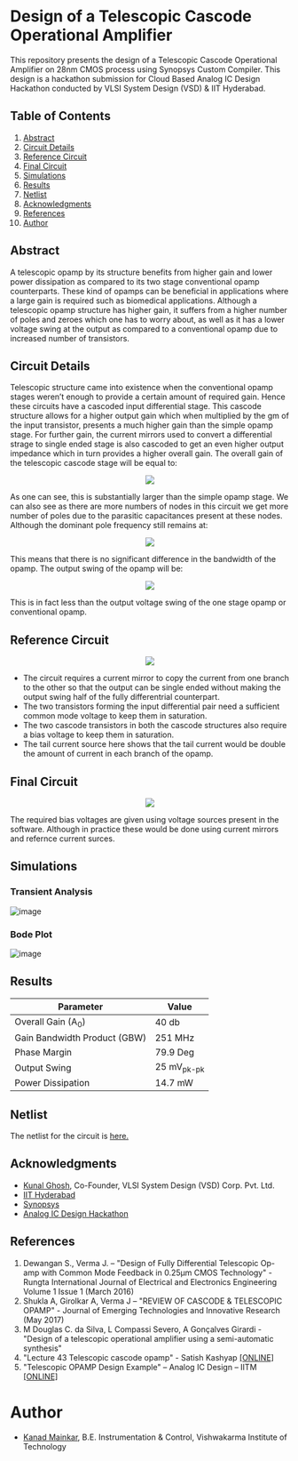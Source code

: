 # Design of a Telescopic Cascode Operational Amplifier
This repository presents the design of a Telescopic Cascode Operational Amplifier on 28nm CMOS process using Synopsys Custom Compiler. This design is a hackathon submission for Cloud Based Analog IC Design Hackathon conducted by VLSI System Design (VSD) & IIT Hyderabad.

## Table of Contents
1. [Abstract](#abs)
2. [Circuit Details](#cd)
3. [Reference Circuit](#rc)
4. [Final Circuit](#fc)
5. [Simulations](#sim)
6. [Results](#res)
7. [Netlist](#net)
8. [Acknowledgments](#ack)
9. [References](#ref)
10. [Author](#au)
<a name="abs"></a>
## Abstract
A telescopic opamp by its structure benefits from higher gain and lower power dissipation as compared to its two stage conventional opamp counterparts. These kind of opamps can be beneficial in applications where a large gain is required such as biomedical applications. Although a telescopic opamp structure has higher gain, it suffers from a higher number of poles and zeroes which one has to worry about, as well as it has a lower voltage swing at the output as compared to a conventional opamp due to increased number of transistors. 

<a name="cd"></a>
## Circuit Details
Telescopic structure came into existence when the conventional opamp stages weren’t enough to provide a certain amount of required gain. Hence these circuits have a cascoded input differential stage. This cascode structure allows for a higher output gain which when multiplied by the gm of the input transistor, presents a much higher gain than the simple opamp stage. For further gain, the current mirrors used to convert a differential strage to single ended stage is also cascoded to get an even higher output impedance which in turn provides a higher overall gain. The overall gain of the telescopic cascode stage will be equal to:  

<p align = 'center'>
<img src='https://user-images.githubusercontent.com/100680231/156145264-dfaf1265-db50-4353-b020-0dcf4623fd68.png'>

</p>
As one can see, this is substantially larger than the simple opamp stage. We can also see as there are more numbers of nodes in this circuit we get more number of poles due to the parasitic capacitances present at these nodes. Although the dominant pole frequency still remains at: 

<p align = 'center'>
<img src='https://user-images.githubusercontent.com/100680231/156145418-9ef40bf5-3510-449d-b5f9-81fc776d7877.png'>
  
</p>
This means that there is no significant difference in the bandwidth of the opamp. The output swing of the opamp will be: 

<p align = 'center'>
<img src='https://user-images.githubusercontent.com/100680231/156145520-10db68a4-0247-4b62-8328-8260792a6ce7.png'>
  
</p>
This is in fact less than the output voltage swing of the one stage opamp or conventional opamp.

<a name="rc"></a>
## Reference Circuit
<p align = 'center'>
<img src='https://user-images.githubusercontent.com/100680231/156170242-3f73d968-018d-4698-b09b-d5851cc36290.png'>
</p>

  - The circuit requires a current mirror to copy the current from one branch to the other so that the output can be single ended without making the output swing half of the fully differentrial counterpart. 
  - The two transistors forming the input differential pair need a sufficient common mode voltage to keep them in saturation. 
  - The two cascode transistors in both the cascode structures also require a bias voltage to keep them in saturation. 
  - The tail current source here shows that the tail current would be double the amount of current in each branch of the opamp.

<a name="fc"></a>
## Final Circuit
<p align = 'center'>
<img src='https://user-images.githubusercontent.com/100680231/156160003-0ef485bd-d6ee-49fa-b8dd-08eb67bb31fb.png'>
</p>

The required bias voltages are given using voltage sources present in the software. Although in practice these would be done using current mirrors and refernce current surces.

<a name="sim"></a>
## Simulations
### Transient Analysis
![image](https://user-images.githubusercontent.com/100680231/156160117-c4707c48-490f-4a62-bc7d-4917113c44eb.png)

### Bode Plot
![image](https://user-images.githubusercontent.com/100680231/156160160-094caba7-0940-4725-a5ca-156cff8aab02.png)

<a name="res"></a>
## Results

Parameter  | Value
------------- | -------------
Overall Gain (A<sub>0</sub>)  | 40 db
Gain Bandwidth Product (GBW)  | 251 MHz
Phase Margin  | 79.9 Deg
Output Swing  | 25 mV<sub>pk-pk</sub>
Power Dissipation   | 14.7 mW

<a name="net"></a>
## Netlist
The netlist for the circuit is [here.](./FinalNetlist)

<a name="ack"></a>
## Acknowledgments
- [Kunal Ghosh](https://www.linkedin.com/in/kunal-ghosh-vlsisystemdesign-com-28084836/), Co-Founder, VLSI System Design (VSD) Corp. Pvt. Ltd.
- [IIT Hyderabad](https://iith.ac.in/)
- [Synopsys](https://www.synopsys.com/)
- [Analog IC Design Hackathon](https://www.iith.ac.in/events/2022/02/15/Cloud-Based-Analog-IC-Design-Hackathon/)

<a name="ref"></a>
## References

1. Dewangan S., Verma J. – "Design of Fully Differential Telescopic Op-amp with Common Mode Feedback in 0.25μm CMOS Technology" - Rungta International Journal of
Electrical and Electronics Engineering Volume 1 Issue 1 (March 2016)  
2. Shukla A, Girolkar A, Verma J – "REVIEW OF CASCODE & TELESCOPIC OPAMP" - Journal of Emerging Technologies and Innovative Research (May 2017) 
3. M Douglas C. da Silva, L Compassi Severo, A Gonçalves Girardi - "Design of a telescopic operational amplifier using a semi-automatic synthesis"
4. "Lecture 43 Telescopic cascode opamp" - Satish Kashyap  [[ONLINE]](https://www.youtube.com/watch?v=PfsVw7CIleM)
5. "Telescopic OPAMP Design Example" – Analog IC Design – IITM  [[ONLINE]](https://www.youtube.com/watch?v=x_jaMqvJEto&t)

<a name="au"></a>
# Author
- [Kanad Mainkar](https://www.linkedin.com/in/kanad-mainkar-854b631a4/), B.E. Instrumentation & Control, Vishwakarma Institute of Technology
